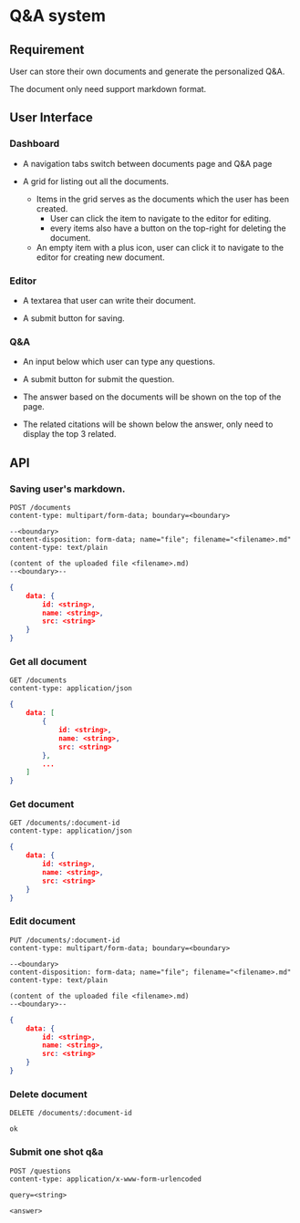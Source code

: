 # Q&A system

## Requirement

User can store their own documents and generate the personalized Q&A.

The document only need support markdown format.

## User Interface

### Dashboard

- A navigation tabs switch between documents page and Q&A page

- A grid for listing out all the documents.
    - Items in the grid serves as the documents which the user has been created.
        - User can click the item to navigate to the editor for editing.
        - every items also have a button on the top-right for deleting the document.
    - An empty item with a plus icon,
      user can click it to navigate to the editor for creating new document.

### Editor

- A textarea that user can write their document.

- A submit button for saving.

### Q&A

- An input below which user can type any questions.

- A submit button for submit the question.

- The answer based on the documents will be shown on the top of the page.

- The related citations will be shown below the answer,
  only need to display the top 3 related.

## API

### Saving user's markdown.

```http
POST /documents
content-type: multipart/form-data; boundary=<boundary>

--<boundary>
content-disposition: form-data; name="file"; filename="<filename>.md"
content-type: text/plain

(content of the uploaded file <filename>.md)
--<boundary>--
```

```json
{
    data: {
        id: <string>,
        name: <string>,
        src: <string>
    }
}
```

### Get all document

```http
GET /documents
content-type: application/json
```

```json
{
    data: [
        {
            id: <string>,
            name: <string>,
            src: <string>
        },
        ...
    ]
}
```

### Get document

```http
GET /documents/:document-id
content-type: application/json
```

```json
{
    data: {
        id: <string>,
        name: <string>,
        src: <string>
    }
}
```

### Edit document

```http
PUT /documents/:document-id
content-type: multipart/form-data; boundary=<boundary>

--<boundary>
content-disposition: form-data; name="file"; filename="<filename>.md"
content-type: text/plain

(content of the uploaded file <filename>.md)
--<boundary>--
```

```json
{
    data: {
        id: <string>,
        name: <string>,
        src: <string>
    }
}
```

### Delete document

```http
DELETE /documents/:document-id
```

```text
ok
```

### Submit one shot q&a

```http
POST /questions
content-type: application/x-www-form-urlencoded

query=<string>
```

```text
<answer>
```

